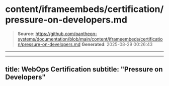 # content/iframeembeds/certification/pressure-on-developers.md

> **Source**: https://github.com/pantheon-systems/documentation/blob/main/content/iframeembeds/certification/pressure-on-developers.md
> **Generated**: 2025-08-29 00:26:43

---

---
title: WebOps Certification
subtitle: "Pressure on Developers"
---

<Partial file="certification-guide/pressure-on-developers.md" />
